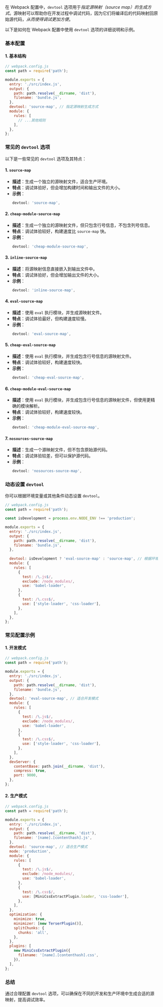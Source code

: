 在 Webpack 配置中，`devtool` 选项用于*指定源映射（source map）的生成方式*。源映射可以帮助你在开发过程中调试代码，因为它们将编译后的代码映射回原始源代码，*从而使得调试更加方便*。

以下是如何在 Webpack 配置中使用 `devtool` 选项的详细说明和示例。

### 基本配置

#### 1. 基本结构

```javascript
// webpack.config.js
const path = require('path');

module.exports = {
  entry: './src/index.js',
  output: {
    path: path.resolve(__dirname, 'dist'),
    filename: 'bundle.js',
  },
  devtool: 'source-map', // 指定源映射生成方式
  module: {
    rules: [
      // ...其他规则
    ],
  },
};
```

### 常见的 `devtool` 选项

以下是一些常见的 `devtool` 选项及其特点：

#### 1. `source-map`

- **描述**：生成一个独立的源映射文件，适合生产环境。
- **特点**：调试体验好，但会增加构建时间和输出文件的大小。
- **示例**：
  ```javascript
  devtool: 'source-map',
  ```

#### 2. `cheap-module-source-map`

- **描述**：生成一个独立的源映射文件，但只包含行号信息，不包含列号信息。
- **特点**：调试体验较好，构建速度比 `source-map` 快。
- **示例**：
  ```javascript
  devtool: 'cheap-module-source-map',
  ```

#### 3. `inline-source-map`

- **描述**：将源映射信息直接嵌入到输出文件中。
- **特点**：调试体验好，但会增加输出文件的大小。
- **示例**：
  ```javascript
  devtool: 'inline-source-map',
  ```

#### 4. `eval-source-map`

- **描述**：使用 `eval` 执行模块，并生成源映射文件。
- **特点**：调试体验最好，但构建速度较慢。
- **示例**：
  ```javascript
  devtool: 'eval-source-map',
  ```

#### 5. `cheap-eval-source-map`

- **描述**：使用 `eval` 执行模块，并生成包含行号信息的源映射文件。
- **特点**：调试体验较好，构建速度较快。
- **示例**：
  ```javascript
  devtool: 'cheap-eval-source-map',
  ```

#### 6. `cheap-module-eval-source-map`

- **描述**：使用 `eval` 执行模块，并生成包含行号信息的源映射文件，但使用更精确的模块解析。
- **特点**：调试体验较好，构建速度较快。
- **示例**：
  ```javascript
  devtool: 'cheap-module-eval-source-map',
  ```

#### 7. `nosources-source-map`

- **描述**：生成一个源映射文件，但不包含原始源代码。
- **特点**：调试体验较差，但可以保护源代码。
- **示例**：
  ```javascript
  devtool: 'nosources-source-map',
  ```

### 动态设置 `devtool`

你可以根据环境变量或其他条件动态设置 `devtool`。

```javascript
// webpack.config.js
const path = require('path');

const isDevelopment = process.env.NODE_ENV !== 'production';

module.exports = {
  entry: './src/index.js',
  output: {
    path: path.resolve(__dirname, 'dist'),
    filename: 'bundle.js',
  },
  
  devtool: isDevelopment ? 'eval-source-map' : 'source-map', // 根据环境变量动态设置 devtool
  module: {
    rules: [
      {
        test: /\.js$/,
        exclude: /node_modules/,
        use: 'babel-loader',
      },
      {
        test: /\.css$/,
        use: ['style-loader', 'css-loader'],
      },
    ],
  },
};
```

### 常见配置示例

#### 1. 开发模式

```javascript
// webpack.config.js
const path = require('path');

module.exports = {
  entry: './src/index.js',
  output: {
    path: path.resolve(__dirname, 'dist'),
    filename: 'bundle.js',
  },
  devtool: 'eval-source-map', // 适合开发模式
  module: {
    rules: [
      {
        test: /\.js$/,
        exclude: /node_modules/,
        use: 'babel-loader',
      },
      {
        test: /\.css$/,
        use: ['style-loader', 'css-loader'],
      },
    ],
  },
  devServer: {
    contentBase: path.join(__dirname, 'dist'),
    compress: true,
    port: 9000,
  },
};
```

#### 2. 生产模式

```javascript
// webpack.config.js
const path = require('path');

module.exports = {
  entry: './src/index.js',
  output: {
    path: path.resolve(__dirname, 'dist'),
    filename: '[name].[contenthash].js',
  },
  devtool: 'source-map', // 适合生产模式
  mode: 'production',
  module: {
    rules: [
      {
        test: /\.js$/,
        exclude: /node_modules/,
        use: 'babel-loader',
      },
      {
        test: /\.css$/,
        use: [MiniCssExtractPlugin.loader, 'css-loader'],
      },
    ],
  },
  optimization: {
    minimize: true,
    minimizer: [new TerserPlugin()],
    splitChunks: {
      chunks: 'all',
    },
  },
  plugins: [
    new MiniCssExtractPlugin({
      filename: '[name].[contenthash].css',
    }),
  ],
};
```

### 总结

通过合理配置 `devtool` 选项，可以确保在不同的开发和生产环境中生成合适的源映射，提高调试效率。